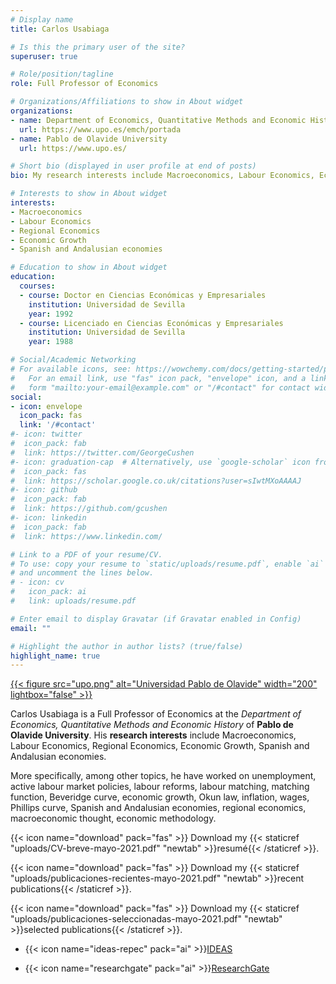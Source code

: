 ```yaml
---
# Display name
title: Carlos Usabiaga

# Is this the primary user of the site?
superuser: true

# Role/position/tagline
role: Full Professor of Economics

# Organizations/Affiliations to show in About widget
organizations:
- name: Department of Economics, Quantitative Methods and Economic History
  url: https://www.upo.es/emch/portada
- name: Pablo de Olavide University
  url: https://www.upo.es/

# Short bio (displayed in user profile at end of posts)
bio: My research interests include Macroeconomics, Labour Economics, Economic Growth and Regional Economics.

# Interests to show in About widget
interests:
- Macroeconomics
- Labour Economics
- Regional Economics
- Economic Growth
- Spanish and Andalusian economies

# Education to show in About widget
education:
  courses:
  - course: Doctor en Ciencias Económicas y Empresariales
    institution: Universidad de Sevilla
    year: 1992
  - course: Licenciado en Ciencias Económicas y Empresariales
    institution: Universidad de Sevilla
    year: 1988

# Social/Academic Networking
# For available icons, see: https://wowchemy.com/docs/getting-started/page-builder/#icons
#   For an email link, use "fas" icon pack, "envelope" icon, and a link in the
#   form "mailto:your-email@example.com" or "/#contact" for contact widget.
social:
- icon: envelope
  icon_pack: fas
  link: '/#contact'
#- icon: twitter
#  icon_pack: fab
#  link: https://twitter.com/GeorgeCushen
#- icon: graduation-cap  # Alternatively, use `google-scholar` icon from `ai` icon pack
#  icon_pack: fas
#  link: https://scholar.google.co.uk/citations?user=sIwtMXoAAAAJ
#- icon: github
#  icon_pack: fab
#  link: https://github.com/gcushen
#- icon: linkedin
#  icon_pack: fab
#  link: https://www.linkedin.com/

# Link to a PDF of your resume/CV.
# To use: copy your resume to `static/uploads/resume.pdf`, enable `ai` icons in `params.toml`,
# and uncomment the lines below.
# - icon: cv
#   icon_pack: ai
#   link: uploads/resume.pdf

# Enter email to display Gravatar (if Gravatar enabled in Config)
email: ""

# Highlight the author in author lists? (true/false)
highlight_name: true
---
```

[{{< figure src="upo.png" alt="Universidad Pablo de Olavide" width="200" lightbox="false" >}}](https://www.upo.es)

Carlos Usabiaga is a Full Professor of Economics at the *Department of Economics, Quantitative Methods and Economic History* of **Pablo de Olavide University**. His **research interests** include Macroeconomics, Labour Economics, Regional Economics, Economic Growth, Spanish and Andalusian economies.

More specifically, among other topics, he have worked on unemployment, active labour market policies, labour reforms, labour matching, matching function, Beveridge curve, economic growth, Okun law, inflation, wages, Phillips curve, Spanish and Andalusian economies, regional economics, macroeconomic thought, economic methodology.

{{< icon name="download" pack="fas" >}} Download my {{< staticref "uploads/CV-breve-mayo-2021.pdf" "newtab" >}}resumé{{< /staticref >}}.

{{< icon name="download" pack="fas" >}} Download my {{< staticref "uploads/publicaciones-recientes-mayo-2021.pdf" "newtab" >}}recent publications{{< /staticref >}}.

{{< icon name="download" pack="fas" >}} Download my {{< staticref "uploads/publicaciones-seleccionadas-mayo-2021.pdf" "newtab" >}}selected publications{{< /staticref >}}.


- {{< icon name="ideas-repec" pack="ai" >}}[IDEAS](https://ideas.repec.org/e/pus10.html)

- {{< icon name="researchgate" pack="ai" >}}[ResearchGate](https://www.researchgate.net/profile/Carlos-Usabiaga)
